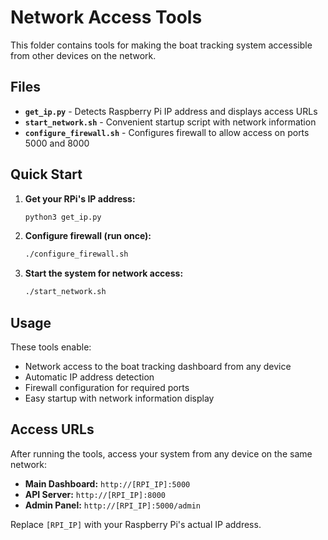 # Network Access Tools

This folder contains tools for making the boat tracking system accessible from other devices on the network.

## Files

- **`get_ip.py`** - Detects Raspberry Pi IP address and displays access URLs
- **`start_network.sh`** - Convenient startup script with network information
- **`configure_firewall.sh`** - Configures firewall to allow access on ports 5000 and 8000

## Quick Start

1. **Get your RPi's IP address:**
   ```bash
   python3 get_ip.py
   ```

2. **Configure firewall (run once):**
   ```bash
   ./configure_firewall.sh
   ```

3. **Start the system for network access:**
   ```bash
   ./start_network.sh
   ```

## Usage

These tools enable:
- Network access to the boat tracking dashboard from any device
- Automatic IP address detection
- Firewall configuration for required ports
- Easy startup with network information display

## Access URLs

After running the tools, access your system from any device on the same network:
- **Main Dashboard:** `http://[RPI_IP]:5000`
- **API Server:** `http://[RPI_IP]:8000`
- **Admin Panel:** `http://[RPI_IP]:5000/admin`

Replace `[RPI_IP]` with your Raspberry Pi's actual IP address.
